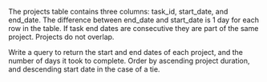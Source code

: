 The projects table contains three columns: task_id, start_date, and end_date. The difference between end_date and start_date is 1 day for each row in the table. If task end dates are consecutive they are part of the same project. Projects do not overlap.

Write a query to return the start and end dates of each project, and the number of days it took to complete. Order by ascending project duration, and descending start date in the case of a tie.